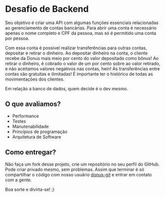 # Desafio de Backend

Seu objetivo é criar uma API com algumas funções essenciais relacionadas ao gerenciamento de contas bancárias.
Para abrir uma conta é necessário apenas o nome completo e CPF da pessoa, mas só é permitido uma conta por pessoa.

Com essa conta é possível realizar transferências para outras contas, depositar e retirar o dinheiro.
Ao depositar dinheiro na conta, o cliente recebe da Donus mais meio por cento do valor depositado como bônus!
Ao retirar o dinheiro, é cobrado o valor de um por cento sobre ao valor retirado, e não aceitamos valores negativos nas contas, hein!
As transferências entre contas são gratuitas e ilimitadas!
É importante ter o histórico de todas as movimentações dos clientes.

Em relação a banco de dados, quem decide é o dev mesmo.

## O que avaliamos?

- Performance
- Testes
- Manutenabilidade
- Princípios de programação
- Arquitetura de Software

## Como entregar?

Não faça um fork desse projeto, crie um repositório no seu perfil do GitHub. Pode criar privado mesmo, sem problemas.
Assim que terminar é só compartilhar o código com nosso usuário [donus-git](https://github.com/donus-git) e entrar em contato com a gente.

Boa sorte e divirta-se! ;)
